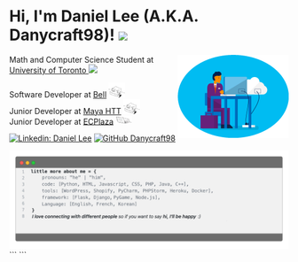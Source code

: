 # Hi, I'm Daniel Lee (A.K.A. Danycraft98)! <img src="https://media.giphy.com/media/VgCDAzcKvsR6OM0uWg/giphy.gif" width="50">
<img align='right' src="https://github.com/Danycraft98/Danycraft98/blob/main/blue-office-circle.gif" width="200">

Math and Computer Science Student at <a href="https://www.utoronto.ca/">University of Toronto </a><img src="https://media.giphy.com/media/fYSnHlufseco8Fh93Z/giphy.gif" width="30"></br>

Software Developer at <a href="https://www.bell.ca/">Bell</a> <img src="https://github.com/Danycraft98/Danycraft98/blob/main/bongo-cat.gif" width="30"></br>
Junior Developer at <a href="https://www.mayahtt.com/">Maya HTT</a> <img src="https://github.com/Danycraft98/Danycraft98/blob/main/bongo-cat.gif" width="30"></br>
Junior Developer at <a href="https://www.ecplaza.net/">ECPlaza</a> <img src="https://github.com/Danycraft98/Danycraft98/blob/main/bongo-cat-2.gif" width="30">
</em></p>

[![Linkedin: Daniel Lee](https://img.shields.io/badge/-Danycraft98-blue?style=flat-square&logo=Linkedin&logoColor=white&link=https://www.linkedin.com/in/danycraft98/)](https://www.linkedin.com/in/danycraft98/)
[![GitHub Danycraft98](https://img.shields.io/github/followers/Danycraft98?label=follow&style=social)](https://github.com/Danycraft98)

<img src="https://github.com/Danycraft98/Danycraft98/blob/main/profile.png" width="1000">
``` ```
